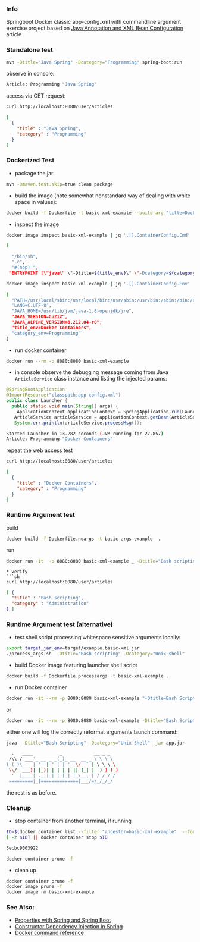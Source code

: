 ### Info

Springboot Docker classic app-config.xml with commandline argument exercise project based on [Java Annotation and XML Bean Configuration](https://www.concretepage.com/spring-boot/spring-boot-xml-configuration-example) article

### Standalone test

```sh
mvn -Dtitle="Java Spring" -Dcategory="Programming" spring-boot:run
```
observe in  console:
```sh
Article: Programming "Java Spring"
```
access via GET request:
```sh
curl http://localhost:8080/user/articles
```
```json
[
  {
    "title" : "Java Spring",
    "category" : "Programming"
  }
]
```
### Dockerized Test

* package the jar
```sh
mvn -Dmaven.test.skip=true clean package
```
* build the image (note somewhat nonstandard way of dealing with white space in values):
```sh
docker build -f Dockerfile -t basic-xml-example --build-arg "title=Docker Containers" --build-arg "category=Programming" .
```
* inspect the image
```sh
docker image inspect basic-xml-example | jq '.[].ContainerConfig.Cmd'
```
``` sh
[

  "/bin/sh",
  "-c",
  "#(nop) ",
 "ENTRYPOINT [\"java\" \"-Dtitle=${title_env}\" \"-Dcategory=${category_env}\" \"-jar\" \"app.jar\"]"]
```


```sh
docker image inspect basic-xml-example | jq '.[].ContainerConfig.Env'
```
```sh
[
  "PATH=/usr/local/sbin:/usr/local/bin:/usr/sbin:/usr/bin:/sbin:/bin:/usr/lib/jvm/java-1.8-openjdk/jre/bin:/usr/lib/jvm/java-1.8-openjdk/bin",
  "LANG=C.UTF-8",
  "JAVA_HOME=/usr/lib/jvm/java-1.8-openjdk/jre",
  "JAVA_VERSION=8u212",
  "JAVA_ALPINE_VERSION=8.212.04-r0",
  "title_env=Docker Containers",
  "category_env=Programming"
]
```
* run docker container

```sh
docker run --rm -p 8080:8080 basic-xml-example
```

* in console observe the debugging message coming from Java `ArticleService` class instance and listing the injected params:
```java
@SpringBootApplication
@ImportResource("classpath:app-config.xml")
public class Launcher {
  public static void main(String[] args) {
    ApplicationContext applicationContext = SpringApplication.run(Launcher.class, args);
   ArticleService articleService = applicationContext.getBean(ArticleService.class);
   System.err.println(articleService.processMsg());

```
```sh
Started Launcher in 13.282 seconds (JVM running for 27.857)
Article: Programming "Docker Containers"
```
repeat the web access test
```sh
curl http://localhost:8080/user/articles
```
```json
[ 
  {
    "title" : "Docker Containers",
    "category" : "Programming"
  }
]
```
### Runtime Argument test
build 
```sh
docker build -f Dockerfile.noargs -t basic-args-example  .
```
run
```sh
docker run -it  -p 8080:8080 basic-xml-example _ -Dtitle="Bash scripting" -Dcategory="Unix Administration"
```
```
* verify
```sh
curl http://localhost:8080/user/articles
```
```json
[ {
  "title" : "Bash scripting",
  "category" : "Administration"
} ]
```
### Runtime Argument test (alternative)
* test shell script processing whitespace sensitive arguments locally: 
```sh
export target_jar_env=target/example.basic-xml.jar
./process_args.sh  -Dtitle="Bash scripting" -Dcategory="Unix shell"
```
* build Docker image featuring launcher shell script
```sh
docker build -f Dockerfile.processargs -t basic-xml-example .
```
* run Docker container
```sh
docker run -it --rm -p 8080:8080 basic-xml-example "-Dtitle=Bash Scripting" "-Dcategory=Unix Shell"
```
or
```sh
docker run -it --rm -p 8080:8080 basic-xml-example -Dtitle="Bash Scripting" -Dcategory="Unix Shell"
```

either one will log the correctly reformat arguments launch command:
```sh
java  -Dtitle="Bash Scripting" -Dcategory="Unix Shell" -jar app.jar

  .   ____          _            __ _ _
 /\\ / ___'_ __ _ _(_)_ __  __ _ \ \ \ \
( ( )\___ | '_ | '_| | '_ \/ _` | \ \ \ \
 \\/  ___)| |_)| | | | | || (_| |  ) ) ) )
  '  |____| .__|_| |_|_| |_\__, | / / / /
 =========|_|==============|___/=/_/_/_/
```
the rest is as before.

### Cleanup
* stop container from another terminal, if running
```sh
ID=$(docker container list --filter "ancestor=basic-xml-example"  --format {{.ID}})
[ -z $ID] || docker container stop $ID
```
```sh
3ecbc9003922
```
```sh
docker container prune -f
```
* clean up
```sh
docker container prune -f 
docker image prune -f
docker image rm basic-xml-example
```

### See Also:

  * [Properties with Spring and Spring Boot](https://www.baeldung.com/properties-with-spring)
  * [Constructor Dependency Injection in Spring](https://www.baeldung.com/constructor-injection-in-spring)
  * [Docker command reference](https://docs.docker.com/engine/reference/commandline/ps/)
